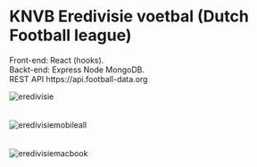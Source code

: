 <h1>KNVB Eredivisie voetbal (Dutch Football league)</h1><p>
Front-end: React (hooks).<br>
Backt-end: Express Node MongoDB.<br>
REST API https://api.football-data.org<br>

![eredivisie](https://user-images.githubusercontent.com/38325801/220104276-30ddea48-3fcf-4f2b-94de-0955b95e8f05.png)<br><br><br>
![eredivisiemobileall](https://user-images.githubusercontent.com/38325801/220103550-899e04ea-af85-46e7-8208-2c531e19e139.png)<br><br><br>
![eredivisiemacbook](https://user-images.githubusercontent.com/38325801/220104792-438de1d6-323e-43c0-97ad-7be01aab1036.png)<br><br><br>